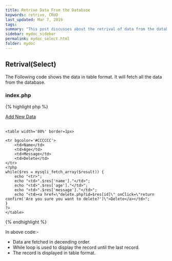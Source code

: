 ```yaml
---
title: Retrive Data From the Database
keywords: retrive, CRUD
last_updated: Mar 7, 2019
tags:
summary: "This post discusses about the retrival of data from the database."
sidebar: mydoc_sidebar
permalink: mydoc_select.html
folder: mydoc
---
```


## Retrival(Select)

The Following code shows the data in table format. It will fetch all the data from the database.

### index.php
{% highlight php %}

<?php
//including the database connection file
include_once("config.php");

//fetching data in descending order (lastest entry first)
$result = mysqli_query($mysqli, "SELECT * FROM users ORDER BY id DESC"); // using mysqli_query
?>

<html>
<head>	
	<title>Homepage</title>
</head>

<body>
<a href="add.html">Add New Data</a><br/><br/>

    <table width='80%' border=1px>

    <tr bgcolor='#CCCCCC'>
    	<td>Name</td>
    	<td>Age</td>
    	<td>Message</td>
    	<td>Delete</td>
    </tr>
    <?php
    while($res = mysqli_fetch_array($result)) {
    	echo "<tr>";
    	echo "<td>".$res['name']."</td>";
    	echo "<td>".$res['age']."</td>";
    	echo "<td>".$res['message']."</td>";
    	echo "<td><a href=\"delete.php?id=$res[id]\" onClick=\"return confirm('Are you sure you want to delete?')\">Delete</a></td>";
    }
    ?>
    </table>

</body>
</html>

{% endhighlight %}

In above code:-
- Data are fetched in decending order.
- While loop is used to display the record until the last record.
- The record is displayed in table format.